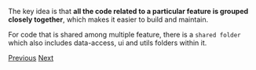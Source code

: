 The key idea is that **all the code related to a particular feature is grouped closely together**, which makes it easier to build and maintain.

For code that is shared among multiple feature, there is a `shared folder` which also includes data-access, ui and utils folders within it.

[Previous](./26.md) [Next](./28.md)